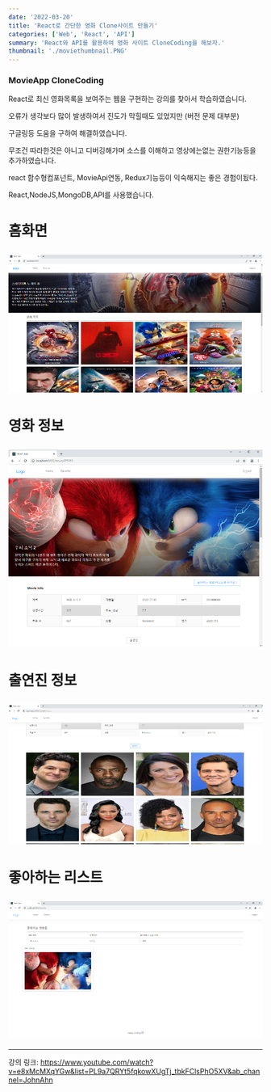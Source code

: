```yaml
---
date: '2022-03-20'
title: 'React로 간단한 영화 Clone사이트 만들기'
categories: ['Web', 'React', 'API']
summary: 'React와 API를 활용하여 영화 사이트 CloneCoding을 해보자.'
thumbnail: './moviethumbnail.PNG'
---
```


### MovieApp CloneCoding

React로 최신 영화목록을 보여주는 웹을 구현하는 강의를 찾아서 학습하였습니다.

오류가 생각보다 많이 발생하여서 진도가 막힐때도 있었지만 (버전 문제 대부분)

구글링등 도움을 구하여 해결하였습니다.

무조건 따라한것은 아니고 디버깅해가며 소스를 이해하고 영상에는없는 권한기능등을 추가하였습니다.

react 함수형컴포넌트, MovieApi연동, Redux기능등이 익숙해지는 좋은 경험이됬다.

React,NodeJS,MongoDB,API를 사용했습니다.

# 홈화면

## ![file:///C:/Reactblog/LEEBLOG/static/movie/movieCloneHome.PNG](../static/movie/movieCloneHome.PNG)

# 영화 정보

## ![file:///C:/Reactblog/LEEBLOG/static/movie/movieCloneDetail.PNG](../static/movie/movieCloneDetail.PNG)

# 출연진 정보

## ![file:///C:/Reactblog/LEEBLOG/static/movie/movieCloneDetail2.PNG](../static/movie/movieCloneDetail2.PNG)

# 좋아하는 리스트

## ![file:///C:/Reactblog/LEEBLOG/static/movie/movieCloneFavirite.PNG](../static/movie/movieCloneFavirite.PNG)

---

강의 링크: https://www.youtube.com/watch?v=e8xMcMXqYGw&list=PL9a7QRYt5fqkowXUgTj_tbkFClsPhO5XV&ab_channel=JohnAhn
